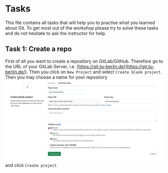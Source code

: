# Tasks

This file contains all tasks that will help you to practise what you learned
about Git. To get most out of the workshop please try to solve these tasks and
do not hesitate to ask the instructor for help.

## Task 1: Create a repo

First of all you want to create a repository on GitLab/GitHub. Therefore go to
the URL of your GitLab Server, i.e. 
[https://git.tu-berlin.de](https://git.tu-berlin.de/). Then you click on 
`New Project` and select `Create blank project`. Then you may choose a
name for your repository 
![New Project](images/new_project.png)
and click `Create project`.

